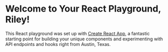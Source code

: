 # Welcome to Your React Playground, Riley!

This React playground was set up with [Create React App](https://github.com/facebook/create-react-app), a fantastic starting point for building your unique components and experimenting with API endpoints and hooks right from Austin, Texas.
